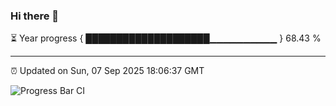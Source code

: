 ### Hi there 👋

⏳ Year progress { ████████████████████▁▁▁▁▁▁▁▁▁▁ } 68.43 %

---

⏰ Updated on Sun, 07 Sep 2025 18:06:37 GMT

![Progress Bar CI](https://github.com/liununu/liununu/workflows/Progress%20Bar%20CI/badge.svg)
